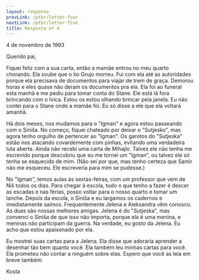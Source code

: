```yaml
---
layout: response
prevLink: /ptbr/letter-four
nextLink: /ptbr/letter-five
title: Resposta nº 4
---
```


<div class="Response-date">4 de novembro de 1993</div>

Querido pai,

Fiquei feliz com a sua carta, então a mamãe entrou no meu quarto chorando. Ela soube que o tio Grujo morreu. Fui com ela até as autoridades porque ela precisava de documentos para viajar de trem de graça. Demorou horas e eles quase não deram os documentos pra ela. Ela foi ao funeral esta manhã e me pediu para tomar conta do Stane. Ele está lá fora brincando com o Ivica. Estou os estou olhando brincar pela janela. Eu não contei para o Stane onde a mamãe foi. Eu só disse a ele que ela voltará amanhã.

Há dois meses, nos mudamos para o "Igman" e agora estou passeando com o Siniša. No começo, fiquei chateado por deixar o "Sutjesko", mas agora tenho orgulho de pertencer ao "Igman". Os garotos do "Sutjeska" estão nos atacando covardemente com pinhas, evitando uma verdadeira luta aberta. Ainda não recebi uma carta de Mihajlo. Talvez ele não tenha me escrevido porque descobriu que eu me tornei um "Igman", ou talvez ele só tenha se esquecido de mim. (Não sei por que, mas tenho certeza que Samir não me esqueceu. Ele escreveria para mim se pudesse.)

No "Igman", temos aulas às sextas-feiras, com um professor que vem de Niš todos os dias. Para chegar à escola, tudo o que tenho a fazer é descer as escadas e nas férias, posso voltar para o nosso quarto e tomar um lanche. Depois da escola, o Siniša e eu largamos os cadernos e imediatamente saímos. Frequentemente Jelena e Aleksandra vêm conosco. As duas são nossas melhores amigas. Jelena é do "Sutjeska", mas convenci o Siniša de que isso não importa, porque ela é uma menina, e meninas não participam da guerra. Na verdade, eu gosto da Jelena. Eu acho que estou apaixonado por ela.

Eu mostrei suas cartas para a Jelena. Ela disse que adoraria aprender a desenhar tão bem quanto você. Ela também leu minhas cartas para você. Ela prometeu não contar a ninguém sobre elas. Espero que você as leia em breve também.

<div class="Response-signature">Kosta</div>
